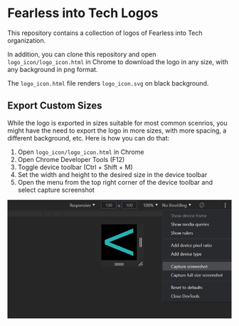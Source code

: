 # Fearless into Tech Logos

This repository contains a collection of logos of Fearless into Tech organization. 

In addition, you can clone this repository and open `logo_icon/logo_icon.html` in Chrome to download the logo in any size, with any background in png format.

The `logo_icon.html` file renders  `logo_icon.svg` on black background.

## Export Custom Sizes
While the logo is exported in sizes suitable for most common scenrios, you might have the need to export the logo in more sizes, with more spacing, a different background, etc. Here is how you can do that:

1. Open `logo_icon/logo_icon.html` in Chrome
1. Open Chrome Developer Tools (F12)
1. Toggle device toolbar (Ctrl + Shift + M)
1. Set the width and height to the desired size in the device toolbar
1. Open the menu from the top right corner of the device toolbar and select capture screenshot

![Export Logo using Chrome Developer Tools](docs/export_logo_dev_tools.jpg "Logo Title Text 1")
